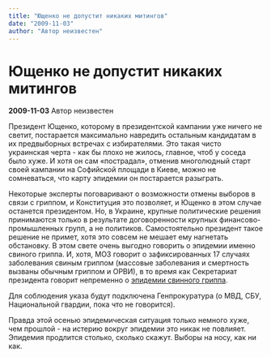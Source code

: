 ```yaml
---
title: "Ющенко не допустит никаких митингов"
date: "2009-11-03"
author: "Автор неизвестен"
---
```


# Ющенко не допустит никаких митингов

**2009-11-03** Автор неизвестен

Президент Ющенко, которому в президентской кампании уже ничего не светит, постарается максимально навредить остальным кандидатам в их предвыборных встречах с избирателями. Это такая чисто украинская черта - как бы плохо не жилось, главное, чтоб у соседа было хуже. И хотя он сам «пострадал», отменив многолюдный старт своей кампании на Софийской площади в Киеве, можно не сомневаться, что карту эпидемии он постарается разыграть.

Некоторые эксперты поговаривают о возможности отмены выборов в связи с гриппом, и Конституция это позволяет, и Ющенко в этом случае останется президентом. Но, в Украине, крупные политические решения принимаются только в результате договоренности крупных финансово-промышленных групп, а не политиков. Самостоятельно президент такое решение не примет, хотя это совсем не мешает ему нагнетать обстановку. В этом свете очень выгодно говорить о эпидемии именно свиного гриппа. И, хотя, МОЗ говорит о зафиксированных 17 случаях заболевания свиным гриппом (массовые заболевания и смертность вызваны обычным гриппом и ОРВИ), в то время как Секретариат президента говорит непременно о [эпидемии свинного гриппа](http://www.pravda.com.ua/ru/news/2009/11/3/101258.htm).

Для соблюдения указа будут подключена Генпрокуратура (о МВД, СБУ, Национальной гвардии, пока что не говорится).

Правда этой осенью эпидемическая ситуация только немного хуже, чем прошлой - на истерию вокруг эпидемии это никак не повлияет. Эпидемия продлится столько, сколько скажут. Выборы на носу, как ни как.